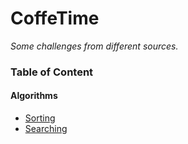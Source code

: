 # CoffeTime

*Some challenges from different sources.*

### Table of Content 

#### Algorithms
- [Sorting](Algorithms/Sorting/Sorting.md)
- [Searching](Algorithms/Searching/Searching.md)
